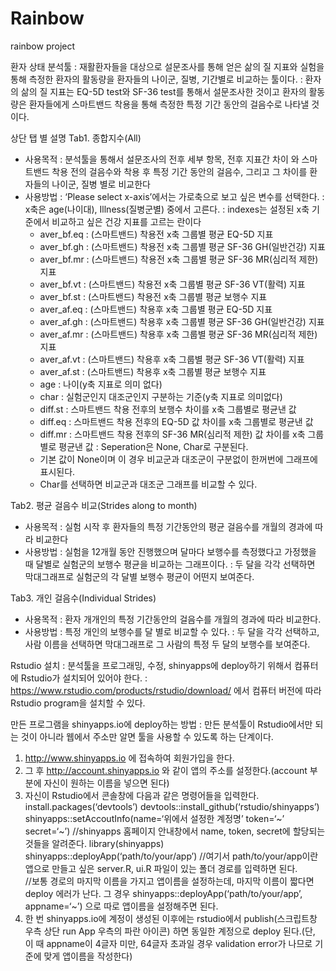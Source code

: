 # Rainbow
rainbow project

환자 상태 분석툴
: 재활환자들을 대상으로 설문조사를 통해 얻은 삶의 질 지표와  실험을 통해 측정한 환자의 활동량을 환자들의 나이군, 질병, 기간별로 비교하는 툴이다.
: 환자의 삶의 질 지표는 EQ-5D test와 SF-36 test를 통해서 설문조사한 것이고 환자의 활동량은 환자들에게 스마트밴드 착용을 통해 측정한 특정 기간 동안의 걸음수로 나타낼 것이다. 

상단 탭 별 설명
Tab1. 종합지수(All)
- 사용목적 : 분석툴을 통해서 설문조사의 전후 세부 항목, 전후 지표간 차이 와 스마트밴드 착용 전의 걸음수와 착용 후 특정 기간 동안의 걸음수, 그리고 그 차이를 환자들의 나이군, 질병 별로 비교한다
- 사용방법
: ‘Please select x-axis’에서는 가로축으로 보고 싶은 변수를 선택한다.
: x축은 age(나이대), Illness(질병군별) 중에서 고른다.
: indexes는 설정된 x축 기준에서 비교하고 싶은 건강 지표를 고르는 란이다
  - aver_bf.eq : (스마트밴드) 착용전 x축 그룹별 평균 EQ-5D 지표
  - aver_bf.gh : (스마트밴드) 착용전 x축 그룹별 평균 SF-36 GH(일반건강) 지표
  - aver_bf.mr : (스마트밴드) 착용전 x축 그룹별 평균 SF-36 MR(심리적 제한) 지표
  - aver_bf.vt : (스마트밴드) 착용전 x축 그룹별 평균 SF-36 VT(활력) 지표
  - aver_bf.st : (스마트밴드) 착용전 x축 그룹별 평균 보행수 지표
  - aver_af.eq : (스마트밴드) 착용후 x축 그룹별  평균 EQ-5D 지표
  - aver_af.gh : (스마트밴드) 착용후 x축 그룹별  평균 SF-36 GH(일반건강) 지표
  - aver_af.mr : (스마트밴드) 착용후 x축 그룹별  평균 SF-36 MR(심리적 제한) 지표
  - aver_af.vt : (스마트밴드) 착용후 x축 그룹별  평균 SF-36 VT(활력) 지표
  - aver_af.st : (스마트밴드) 착용후 x축 그룹별  평균 보행수 지표
  - age : 나이(y축 지표로 의미 없다)
  - char : 실험군인지 대조군인지 구분하는 기준(y축 지표로 의미없다)
  - diff.st : 스마트밴드 착용 전후의 보행수 차이를 x축 그룹별로 평균낸 값
  - diff.eq : 스마트밴드 착용 전후의 EQ-5D 값 차이를 x축 그룹별로 평균낸 값
  - diff.mr : 스마트밴드 착용 전후의 SF-36 MR(심리적 제한) 값 차이를 x축 그룹별로 평균낸 값
: Seperation은 None, Char로 구분된다.
  - 기본 값이 None이며 이 경우 비교군과 대조군이 구분없이 한꺼번에 그래프에 표시된다.
  - Char를 선택하면 비교군과 대조군 그래프를 비교할 수 있다.

Tab2. 평균 걸음수 비교(Strides along to month)
- 사용목적 : 실험 시작 후 환자들의 특정 기간동안의 평균 걸음수를 개월의 경과에 따라 비교한다
- 사용방법
: 실험을 12개월 동안 진행했으며 달마다 보행수를 측정했다고 가정했을 때 달별로 실험군의 보행수 평균을 비교하는 그래프이다.
: 두 달을 각각 선택하면 막대그래프로 실험군의 각 달별 보행수 평균이 어떤지 보여준다.

Tab3. 개인 걸음수(Individual Strides)
- 사용목적 : 환자 개개인의 특정 기간동안의 걸음수를 개월의 경과에 따라 비교한다.
- 사용방법
: 특정 개인의 보행수를 달 별로 비교할 수 있다.
: 두 달을 각각 선택하고, 사람 이름을 선택하면 막대그래프로 그 사람의 특정 두 달의 보행수를 보여준다.

Rstudio 설치
: 분석툴을 프로그래밍, 수정, shinyapps에 deploy하기 위해서 컴퓨터에 Rstudio가 설치되어 있어야 한다.
: https://www.rstudio.com/products/rstudio/download/ 에서 컴퓨터 버전에 따라 Rstudio program을 설치할 수 있다.

만든 프로그램을 shinyapps.io에 deploy하는 방법
: 만든 분석툴이 Rstudio에서만 되는 것이 아니라 웹에서 주소만 알면 툴을 사용할 수 있도록 하는 단계이다.
1. http://www.shinyapps.io 에 접속하여 회원가입을 한다.
2. 그 후 http://account.shinyapps.io 와 같이 앱의 주소를 설정한다.(account 부분에 자신이 원하는 이름을 넣으면 된다)
3. 자신이 Rstudio에서 콘솔창에 다음과 같은 명령어들을 입력한다.
  install.packages(‘devtools’)
  devtools::install_github(‘rstudio/shinyapps’)
  shinyapps::setAccoutInfo(name=‘위에서 설정한 계정명’
                                         token=‘~’
                                         secret=‘~’)
    //shinyapps 홈페이지 안내창에서 name, token, secret에 할당되는 것들을 알려준다.
  library(shinyapps)
  shinyapps::deployApp(‘path/to/your/app’)
    //여기서 path/to/your/app이란 앱으로 만들고 싶은 server.R, ui.R 파일이 있는 폴더 경로를 입력하면 된다.    
    //보통 경로의 마지막 이름을 가지고 앱이름을 설정하는데, 마지막 이름이 짧다면 deploy 에러가 난다.
      그 경우 shinyapps::deployApp(‘path/to/your/app’, appname=‘~’) 으로 따로 앱이름을 설정해주면 된다.
4. 한 번 shinyapps.io에 계정이 생성된 이후에는 rstudio에서 publish(스크립트창 우측 상단 run App 우측의 파란 아이콘) 하면 동일한 계정으로 deploy 된다.(단, 이 때 appname이 4글자 미만, 64글자 초과일 경우 validation error가 나므로 기준에 맞게 앱이름을 작성한다)
